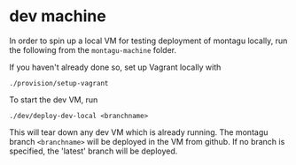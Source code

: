 # dev machine

In order to spin up a local VM for testing deployment of montagu locally, run the following from the `montagu-machine` folder.

If you haven't already done so, set up Vagrant locally with 

```
./provision/setup-vagrant
``` 

To start the dev VM, run

```
./dev/deploy-dev-local <branchname>
```

This will tear down any dev VM which is already running. The montagu branch `<branchname>` will be deployed in the VM 
from github. If no branch is specified, the 'latest' branch will be deployed.  